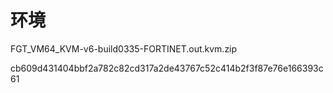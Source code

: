 # 环境

FGT_VM64_KVM-v6-build0335-FORTINET.out.kvm.zip

cb609d431404bbf2a782c82cd317a2de43767c52c414b2f3f87e76e166393c61